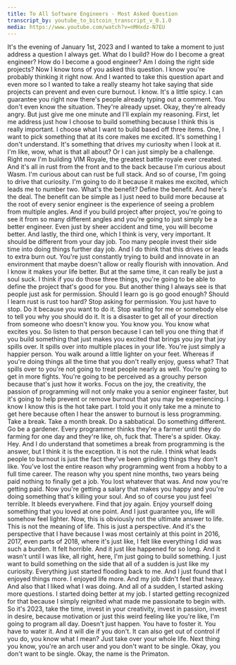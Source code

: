```yaml
---
title: To All Software Engineers - Most Asked Question 
transcript_by: youtube_to_bitcoin_transcript_v_0.1.0
media: https://www.youtube.com/watch?v=nMHxdz-N7EU
---
```


 It's the evening of January 1st, 2023 and I wanted to take a moment to just address a question I always get. What do I build? How do I become a great engineer? How do I become a good engineer? Am I doing the right side projects? Now I know tons of you asked this question. I know you're probably thinking it right now. And I wanted to take this question apart and even more so I wanted to take a really steamy hot take saying that side projects can prevent and even cure burnout. I know. It's a little spicy. I can guarantee you right now there's people already typing out a comment. You don't even know the situation. They're already upset. Okay, they're already angry. But just give me one minute and I'll explain my reasoning. First, let me address just how I choose to build something because I think this is really important. I choose what I want to build based off three items. One, I want to pick something that at its core makes me excited. It's something I don't understand. It's something that drives my curiosity when I look at it. I'm like, wow, what is that all about? Or I can just simply be a challenge. Right now I'm building VIM Royale, the greatest battle royale ever created. And it's all in rust from the front and to the back because I'm curious about Wasm. I'm curious about can rust be full stack. And so of course, I'm going to drive that curiosity. I'm going to do it because it makes me excited, which leads me to number two. What's the benefit? Define the benefit. And here's the deal. The benefit can be simple as I just need to build more because at the root of every senior engineer is the experience of seeing a problem from multiple angles. And if you build project after project, you're going to see it from so many different angles and you're going to just simply be a better engineer. Even just by sheer accident and time, you will become better. And lastly, the third one, which I think is very, very important. It should be different from your day job. Too many people invest their side time into doing things further day job. And I do think that this drives or leads to extra burn out. You're just constantly trying to build and innovate in an environment that maybe doesn't allow or really flourish with innovation. And I know it makes your life better. But at the same time, it can really be just a soul suck. I think if you do those three things, you're going to be able to define the project that's good for you. But another thing I always see is that people just ask for permission. Should I learn go is go good enough? Should I learn rust is rust too hard? Stop asking for permission. You just have to stop. Do it because you want to do it. Stop waiting for me or somebody else to tell you why you should do it. It is a disaster to get all of your direction from someone who doesn't know you. You know you. You know what excites you. So listen to that person because I can tell you one thing that if you build something that just makes you excited that brings you joy that joy spills over. It spills over into multiple places in your life. You're just simply a happier person. You walk around a little lighter on your feet. Whereas if you're doing things all the time that you don't really enjoy, guess what? That spills over to you're not going to treat people nearly as well. You're going to get in more fights. You're going to be perceived as a grouchy person because that's just how it works. Focus on the joy, the creativity, the passion of programming will not only make you a senior engineer faster, but it's going to help prevent or remove burnout that you may be experiencing. I know I know this is the hot take part. I told you it only take me a minute to get here because often I hear the answer to burnout is less programming. Take a break. Take a month break. Do a sabbatical. Do something different. Go be a gardener. Every programmer thinks they're a farmer until they do farming for one day and they're like, oh, fuck that. There's a spider. Okay. Hey. And I do understand that sometimes a break from programming is the answer, but I think it is the exception. It is not the rule. I think what leads people to burnout is just the fact they've been grinding things they don't like. You've lost the entire reason why programming went from a hobby to a full time career. The reason why you spent nine months, two years being paid nothing to finally get a job. You lost whatever that was. And now you're getting paid. Now you're getting a salary that makes you happy and you're doing something that's killing your soul. And so of course you just feel terrible. It bleeds everywhere. Find that joy again. Enjoy yourself doing something that you loved at one point. And I just guarantee you, life will somehow feel lighter. Now, this is obviously not the ultimate answer to life. This is not the meaning of life. This is just a perspective. And it's the perspective that I have because I was most certainly at this point in 2016, 2017, even parts of 2018, where it's just like, I felt like everything I did was such a burden. It felt horrible. And it just like happened for so long. And it wasn't until I was like, all right, here, I'm just going to build something. I just want to build something on the side that all of a sudden is just like my curiosity. Everything just started flooding back to me. And I just found that I enjoyed things more. I enjoyed life more. And my job didn't feel that heavy. And also that I liked what I was doing. And all of a sudden, I started asking more questions. I started doing better at my job. I started getting recognized for that because I simply reignited what made me passionate to begin with. So it's 2023, take the time, invest in your creativity, invest in passion, invest in desire, because motivation or just this weird feeling like you're like, I'm going to program all day. Doesn't just happen. You have to foster it. You have to water it. And it will die if you don't. It can also get out of control if you do, you know what I mean? Just take over your whole life. Next thing you know, you're an arch user and you don't want to be single. Okay, you don't want to be single. Okay, the name is the Primaton.
